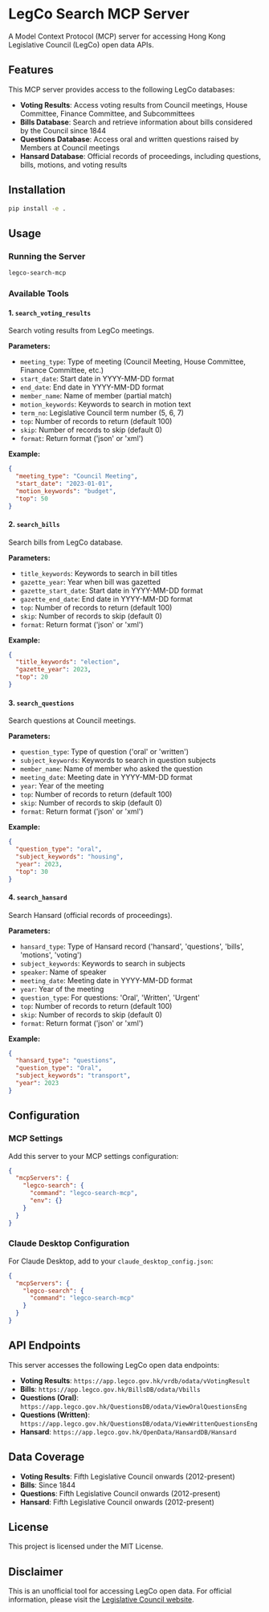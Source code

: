 # LegCo Search MCP Server

A Model Context Protocol (MCP) server for accessing Hong Kong Legislative Council (LegCo) open data APIs.

## Features

This MCP server provides access to the following LegCo databases:

- **Voting Results**: Access voting results from Council meetings, House Committee, Finance Committee, and Subcommittees
- **Bills Database**: Search and retrieve information about bills considered by the Council since 1844
- **Questions Database**: Access oral and written questions raised by Members at Council meetings
- **Hansard Database**: Official records of proceedings, including questions, bills, motions, and voting results

## Installation

```bash
pip install -e .
```

## Usage

### Running the Server

```bash
legco-search-mcp
```

### Available Tools

#### 1. `search_voting_results`
Search voting results from LegCo meetings.

**Parameters:**
- `meeting_type`: Type of meeting (Council Meeting, House Committee, Finance Committee, etc.)
- `start_date`: Start date in YYYY-MM-DD format
- `end_date`: End date in YYYY-MM-DD format
- `member_name`: Name of member (partial match)
- `motion_keywords`: Keywords to search in motion text
- `term_no`: Legislative Council term number (5, 6, 7)
- `top`: Number of records to return (default 100)
- `skip`: Number of records to skip (default 0)
- `format`: Return format ('json' or 'xml')

**Example:**
```json
{
  "meeting_type": "Council Meeting",
  "start_date": "2023-01-01",
  "motion_keywords": "budget",
  "top": 50
}
```

#### 2. `search_bills`
Search bills from LegCo database.

**Parameters:**
- `title_keywords`: Keywords to search in bill titles
- `gazette_year`: Year when bill was gazetted
- `gazette_start_date`: Start date in YYYY-MM-DD format
- `gazette_end_date`: End date in YYYY-MM-DD format
- `top`: Number of records to return (default 100)
- `skip`: Number of records to skip (default 0)
- `format`: Return format ('json' or 'xml')

**Example:**
```json
{
  "title_keywords": "election",
  "gazette_year": 2023,
  "top": 20
}
```

#### 3. `search_questions`
Search questions at Council meetings.

**Parameters:**
- `question_type`: Type of question ('oral' or 'written')
- `subject_keywords`: Keywords to search in question subjects
- `member_name`: Name of member who asked the question
- `meeting_date`: Meeting date in YYYY-MM-DD format
- `year`: Year of the meeting
- `top`: Number of records to return (default 100)
- `skip`: Number of records to skip (default 0)
- `format`: Return format ('json' or 'xml')

**Example:**
```json
{
  "question_type": "oral",
  "subject_keywords": "housing",
  "year": 2023,
  "top": 30
}
```

#### 4. `search_hansard`
Search Hansard (official records of proceedings).

**Parameters:**
- `hansard_type`: Type of Hansard record ('hansard', 'questions', 'bills', 'motions', 'voting')
- `subject_keywords`: Keywords to search in subjects
- `speaker`: Name of speaker
- `meeting_date`: Meeting date in YYYY-MM-DD format
- `year`: Year of the meeting
- `question_type`: For questions: 'Oral', 'Written', 'Urgent'
- `top`: Number of records to return (default 100)
- `skip`: Number of records to skip (default 0)
- `format`: Return format ('json' or 'xml')

**Example:**
```json
{
  "hansard_type": "questions",
  "question_type": "Oral",
  "subject_keywords": "transport",
  "year": 2023
}
```

## Configuration

### MCP Settings

Add this server to your MCP settings configuration:

```json
{
  "mcpServers": {
    "legco-search": {
      "command": "legco-search-mcp",
      "env": {}
    }
  }
}
```

### Claude Desktop Configuration

For Claude Desktop, add to your `claude_desktop_config.json`:

```json
{
  "mcpServers": {
    "legco-search": {
      "command": "legco-search-mcp"
    }
  }
}
```

## API Endpoints

This server accesses the following LegCo open data endpoints:

- **Voting Results**: `https://app.legco.gov.hk/vrdb/odata/vVotingResult`
- **Bills**: `https://app.legco.gov.hk/BillsDB/odata/Vbills`
- **Questions (Oral)**: `https://app.legco.gov.hk/QuestionsDB/odata/ViewOralQuestionsEng`
- **Questions (Written)**: `https://app.legco.gov.hk/QuestionsDB/odata/ViewWrittenQuestionsEng`
- **Hansard**: `https://app.legco.gov.hk/OpenData/HansardDB/Hansard`

## Data Coverage

- **Voting Results**: Fifth Legislative Council onwards (2012-present)
- **Bills**: Since 1844
- **Questions**: Fifth Legislative Council onwards (2012-present)
- **Hansard**: Fifth Legislative Council onwards (2012-present)

## License

This project is licensed under the MIT License.

## Disclaimer

This is an unofficial tool for accessing LegCo open data. For official information, please visit the [Legislative Council website](https://www.legco.gov.hk/).
